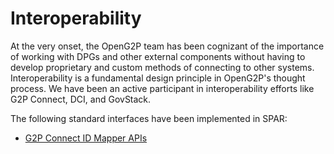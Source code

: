 # Interoperability

At the very onset, the OpenG2P team has been cognizant of the importance of working with DPGs and other external components without having to develop proprietary and custom methods of connecting to other systems. Interoperability is a fundamental design principle in OpenG2P's thought process. We have been an active participant in interoperability efforts like G2P Connect, DCI, and GovStack.&#x20;

The following standard interfaces have been implemented in SPAR:

* [G2P Connect ID Mapper APIs](https://g2p-connect.github.io/specs/release/html/mapper\_core\_api\_v1.0.0.html)
